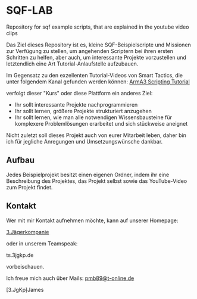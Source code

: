 # SQF-LAB
Repository for sqf example scripts, that are explained in the youtube video clips

Das Ziel dieses Repository ist es, kleine SQF-Beispielscripte und Missionen zur Verfügung zu stellen, um angehenden Scriptern bei ihren ersten Schritten zu helfen, aber auch, um interessante Projekte vorzustellen und letztendlich eine Art Tutorial-Anlaufstelle aufzubauen.

Im Gegensatz zu den exzellenten Tutorial-Videos von Smart Tactics, die unter folgendem Kanal gefunden werden können:
[ArmA3 Scripting Tutorial](https://www.youtube.com/watch?v=WmEBN-RbK44&list=PLTCkud8R6jgrNBgHTQ-ueaXSIP2HkX42K)

verfolgt dieser "Kurs" oder diese Plattform ein anderes Ziel: 
- Ihr sollt interessante Projekte nachprogrammieren
- Ihr sollt lernen, größere Projekte strukturiert anzugehen
- Ihr sollt lernen, wie man alle notwendigen Wissensbausteine für komplexere Problemlösungen erarbeitet und sich stückweise aneignet

Nicht zuletzt soll dieses Projekt auch von eurer Mitarbeit leben, daher bin ich für jegliche Anregungen und Umsetzungswünsche dankbar.

## Aufbau
Jedes Beispielprojekt besitzt einen eigenen Ordner, indem ihr eine Beschreibung des Projektes, das Projekt selbst sowie das YouTube-Video zum Projekt findet.

## Kontakt
Wer mit mir Kontakt aufnehmen möchte, kann auf unserer Homepage:

[3.Jägerkompanie](3jgkp.de)

oder in unserem Teamspeak:

ts.3jgkp.de

vorbeischauen. 

Ich freue mich auch über Mails:
pmb89@t-online.de

[3.JgKp]James
